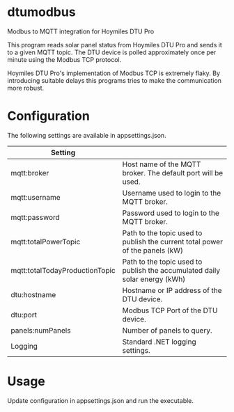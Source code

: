 # dtumodbus

Modbus to MQTT integration for Hoymiles DTU Pro

This program reads solar panel status from Hoymiles DTU Pro and sends it to a given MQTT topic. The DTU device is polled approximately once per minute using the Modbus TCP protocol.

Hoymiles DTU Pro's implementation of Modbus TCP is extremely flaky. By introducing suitable delays this programs tries to make the communication more robust.

# Configuration

The following settings are available in appsettings.json.

|Setting||
|---|---|
|mqtt:broker|Host name of the MQTT broker. The default port will be used.
|mqtt:username|Username used to login to the MQTT broker.
|mqtt:password|Password used to login to the MQTT broker.
|mqtt:totalPowerTopic|Path to the topic used to publish the current total power of the panels (kW)
|mqtt:totalTodayProductionTopic|Path to the topic used to publish the accumulated daily solar energy (kWh)
|dtu:hostname|Hostname or IP address of the DTU device.
|dtu:port|Modbus TCP Port of the DTU device.
|panels:numPanels|Number of panels to query.
|Logging|Standard .NET logging settings.

# Usage

Update configuration in appsettings.json and run the executable.

